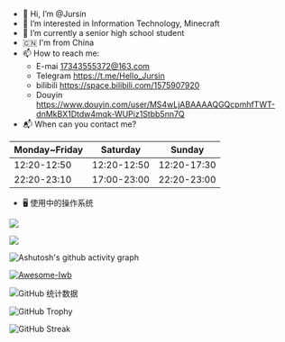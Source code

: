 - 👋 Hi, I’m @Jursin
- 👀 I’m interested in Information Technology, Minecraft
- 🌱 I’m currently a senior high school student
- 🇨🇳 I'm from China
- 📫 How to reach me:
  - E-mai 17343555372@163.com
  - Telegram https://t.me/Hello_Jursin
  - bilibili https://space.bilibili.com/1575907920
  - Douyin https://www.douyin.com/user/MS4wLjABAAAAQGQcpmhfTWT-dnMkBX1Dtdw4mqk-WUPiz1Stbb5nn7Q
- 📬 When can you contact me?

|  Monday~Friday | Saturday | Sunday |
| - | - | - |
| 12:20-12:50 | 12:20-12:50 | 12:20-17:30 |
| 22:20-23:10 | 17:00-23:00 | 22:20-23:00 |

- 🖥 使用中的操作系统

![](https://img.shields.io/badge/Android-3DDC84?style=for-the-badge&logo=android&logoColor=white)

![](https://img.shields.io/badge/Windows-0078D6?style=for-the-badge&logo=windows&logoColor=white)

![Ashutosh's github activity graph](https://github-readme-activity-graph.vercel.app/graph?username=Jursin&theme=github-compact)

[![Awesome-Iwb](https://github-readme-stats.vercel.app/api/pin/?username=Jursin&repo=Awesome-Class-Softwares)](https://github.com/Jursin/Awesome-Class-Softwares)

![GitHub 统计数据](https://github-readme-stats.vercel.app/api?username=Jursin&&show=reviews,discussions_started,discussions_answered,prs_merged,prs_merged_percentage&show_icons=true&include_all_commits=true&custom_title=Jursin的%20GitHub%20统计数据！&number_format=long&theme=gradient)

![GitHub Trophy](https://github-profile-trophy.vercel.app/?username=Jursin)

![GitHub Streak](https://github-readme-streak-stats.herokuapp.com/?user=Jursin)
